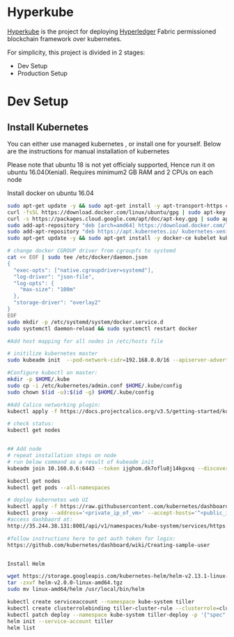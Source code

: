 # Hyperkube

[Hyperkube](https://squareops.com) is the project for deploying [Hyperledger](https://www.hyperledger.org/) Fabric permissioned blockchain framework over kubernetes.

For simplicity, this project is divided in 2 stages:
- Dev Setup
- Production Setup

# Dev Setup
## Install Kubernetes
You can either use managed kubernetes , or install one for yourself. Below are the instructions for manual installation of kubernetes

Please note that ubuntu 18 is not yet officialy supported, Hence run it on ubuntu 16.04(Xenial). 
Requires minimum2 GB RAM and 2 CPUs on each node

Install docker on ubuntu 16.04
```bash
sudo apt-get update -y && sudo apt-get install -y apt-transport-https curl
curl -fsSL https://download.docker.com/linux/ubuntu/gpg | sudo apt-key add -
curl -s https://packages.cloud.google.com/apt/doc/apt-key.gpg | sudo apt-key add -
sudo add-apt-repository "deb [arch=amd64] https://download.docker.com/linux/ubuntu $(lsb_release -cs) stable"
sudo add-apt-repository "deb https://apt.kubernetes.io/ kubernetes-xenial main"
sudo apt-get update -y && sudo apt-get install -y docker-ce kubelet kubeadm kubectl

# change docker CGROUP driver from cgroupfs to systemd
cat << EOF | sudo tee /etc/docker/daemon.json 
{
  "exec-opts": ["native.cgroupdriver=systemd"],
  "log-driver": "json-file",
  "log-opts": {
    "max-size": "100m"
  },
  "storage-driver": "overlay2"
}
EOF
sudo mkdir -p /etc/systemd/system/docker.service.d
sudo systemctl daemon-reload && sudo systemctl restart docker

#Add host mapping for all nodes in /etc/hosts file

# initilize kubernetes master
sudo kubeadm init  --pod-network-cidr=192.168.0.0/16 --apiserver-advertise-address=<private_ip_of_server>

#Configure kubectl on master:
mkdir -p $HOME/.kube
sudo cp -i /etc/kubernetes/admin.conf $HOME/.kube/config
sudo chown $(id -u):$(id -g) $HOME/.kube/config

#Add Calico networking plugin:
kubectl apply -f https://docs.projectcalico.org/v3.5/getting-started/kubernetes/installation/hosted/kubernetes-datastore/calico-networking/1.7/calico.yaml

# check status:
kubectl get nodes


## Add node
# repeat installation steps on node 
# run below command as a result of kubeadm init
kubeadm join 10.160.0.6:6443 --token ijghom.dk7oflu8j14kgxxq --discovery-token-ca-cert-hash sha256:1f16f9064d4bf3c4b4951fb9f4d7c8bd331b1de2f970c5c3fdec9ef1510bc74f

kubectl get nodes
kubectl get pods --all-namespaces

# deploy kubernetes web UI 
kubectl apply -f https://raw.githubusercontent.com/kubernetes/dashboard/master/aio/deploy/recommended/kubernetes-dashboard.yaml
kubectl proxy --address='<private_ip_of_vm>' --accept-hosts='^<public_ip_of_VM>$' &
#access dashbaord at:
http://35.244.38.131:8001/api/v1/namespaces/kube-system/services/https:kubernetes-dashboard:/proxy/

#follow instructions here to get auth token for login:
https://github.com/kubernetes/dashboard/wiki/Creating-sample-user


Install Helm

wget https://storage.googleapis.com/kubernetes-helm/helm-v2.13.1-linux-amd64.tar.gz
tar -zxvf helm-v2.0.0-linux-amd64.tgz 
sudo mv linux-amd64/helm /usr/local/bin/helm

kubectl create serviceaccount --namespace kube-system tiller
kubectl create clusterrolebinding tiller-cluster-rule --clusterrole=cluster-admin --serviceaccount=kube-system:tiller
kubectl patch deploy --namespace kube-system tiller-deploy -p '{"spec":{"template":{"spec":{"serviceAccount":"tiller"}}}}'
helm init --service-account tiller
helm list

```

